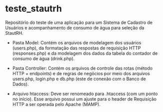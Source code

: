 # teste_stautrh
Repositório do teste de uma aplicação para um Sistema de Cadastro de Usuários e acompanhamento de consumo de água para seleção da StautRH.

* Pasta Model: 
Contém os arquivos de modelagem dos usuários (users.php), da formatação das respostas de requisição HTTP (responses.php) e da modelagem dos dados da tabela do contador de consumo de água (drink.php).

* Pasta Controller:
Contém os arquivos de controle das rotas (método HTTP + endpoints) e de regras de negócios por meio dos arquivos users.php, login.php e db.php (este de conexão com o Banco de Dados).

* Arquivo htaccess: Deve ser renomeado para .htaccess (com um ponto no início). Esse arquivo possui um ajuste para o header de Requisição HTTP a ser operada pelo Apache (MAMP).
